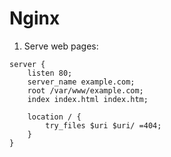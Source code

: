 # Nginx

1. Serve web pages:

```
server {
    listen 80;
    server_name example.com;
    root /var/www/example.com;
    index index.html index.htm;

    location / {
        try_files $uri $uri/ =404;
    }
}
```
